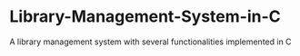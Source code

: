 # Library-Management-System-in-C
A library management system with several functionalities implemented in C
